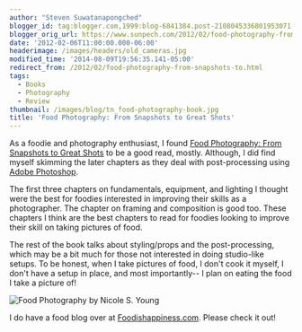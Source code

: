 ```yaml
---
author: "Steven Suwatanapongched"
blogger_id: tag:blogger.com,1999:blog-6841384.post-2108045336801953071
blogger_orig_url: https://www.sunpech.com/2012/02/food-photography-from-snapshots-to.html
date: '2012-02-06T11:00:00.000-06:00'
headerimage: /images/headers/old_cameras.jpg
modified_time: '2014-08-09T19:56:35.141-05:00'
redirect_from: /2012/02/food-photography-from-snapshots-to.html
tags:
  - Books
  - Photography
  - Review
thumbnail: /images/blog/tn_food-photography-book.jpg
title: 'Food Photography: From Snapshots to Great Shots'
---
```


As a foodie and photography enthusiast, I found [Food Photography: From Snapshots to Great Shots](https://www.amazon.com/gp/product/0321784111/ref=as_li_ss_tl?ie=UTF8&amp;tag=sunpech-20&amp;linkCode=as2&amp;camp=1789&amp;creative=390957&amp;creativeASIN=0321784111) to be a good read, mostly. Although, I did find myself skimming the later chapters as they deal with post-processing using [Adobe Photoshop](https://www.amazon.com/gp/product/B003B32B2I/ref=as_li_ss_tl?ie=UTF8&amp;tag=sunpech-20&amp;linkCode=as2&amp;camp=1789&amp;creative=390957&amp;creativeASIN=B003B32B2I).

The first three chapters on fundamentals, equipment, and lighting I thought were the best for foodies interested in improving their skills as a photographer. The chapter on framing and composition is good too. These chapters I think are the best chapters to read for foodies looking to improve their skill on taking pictures of food.

The rest of the book talks about styling/props and the post-processing, which may be a bit much for those not interested in doing studio-like setups. To be honest, when I take pictures of food, I don't cook it myself, I don't have a setup in place, and most importantly-- I plan on eating the food I take a picture of!

![Food Photography by Nicole S. Young](/images/blog/food-photography-book.jpg)

I do have a food blog over at [Foodishappiness.com](https://www.foodishappiness.com). Please check it out!